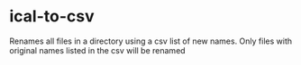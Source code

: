 # ical-to-csv
Renames all files in a directory using a csv list of new names. Only files with original names listed in the csv will be renamed

